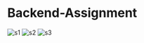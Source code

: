 # Backend-Assignment
![s1](https://user-images.githubusercontent.com/91682289/164263103-b9da26e2-8242-4fa3-8a6f-00e6ca82c791.png)
![s2](https://user-images.githubusercontent.com/91682289/164264345-bd1f6dba-0ca2-47a6-a57a-e37b31d45689.png)
![s3](https://user-images.githubusercontent.com/91682289/164264380-c36d3044-a183-46db-9f8c-16fbea7f8ff1.png)
